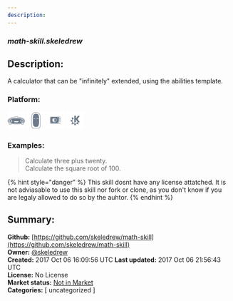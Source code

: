 ```yaml
---
description: 
---
```


### _math-skill.skeledrew_  
## Description:  
A calculator that can be "infinitely" extended, using the abilities template.  
  
  
### Platform:  
 ![Mark I](../.gitbook/assets/mark-1-icon.png)  ![Mark II](../.gitbook/assets/mark-2-icon.png)  ![Picroft](../.gitbook/assets/picroft-icon.png)  ![plasmoid](../.gitbook/assets/kde.png)   
### Examples:  
> Calculate three plus twenty.  
> Calculate the square root of 100.  
  
{% hint style="danger" %}
This skill dosnt have any license attatched. It is not adviasable to use this skill nor fork or clone, as you don't know if you are legaly allowed to do so by the auhtor.
{% endhint %}
  
## Summary:  
**Github:** [https://github.com/skeledrew/math-skill](https://github.com/skeledrew/math-skill)  
**Owner:** [@skeledrew](https://github.com/skeledrew)  
**Created:** 2017 Oct 06 16:09:56 UTC  **Last updated:** 2017 Oct 06 21:56:43 UTC  
**License:** No License  
**Market status:** [Not in Market](https://market.mycroft.ai/skill/)  
**Categories:** [ uncategorized ]   
